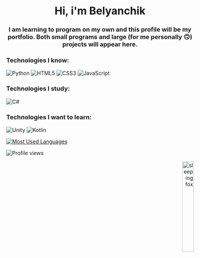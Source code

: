 <h1 align="center">Hi, i'm Belyanchik</h1>
<h3 align="center">I am learning to program on my own and this profile will be my portfolio. Both small programs and large (for me personally 🙃) projects will appear here.</h3>

### Technologies I know:
![Python](https://img.shields.io/badge/python-3670A0?style=for-the-badge&logo=python&logoColor=ffdd54) ![HTML5](https://img.shields.io/badge/html5-%23E34F26.svg?style=for-the-badge&logo=html5&logoColor=white) ![CSS3](https://img.shields.io/badge/css3-%231572B6.svg?style=for-the-badge&logo=css3&logoColor=white) ![JavaScript](https://img.shields.io/badge/javascript-%23323330.svg?style=for-the-badge&logo=javascript&logoColor=%23F7DF1E)

### Technologies I study:
![C#](https://img.shields.io/badge/c%23-%23239120.svg?style=for-the-badge&logo=c-sharp&logoColor=white)

### Technologies I want to learn:
![Unity](https://img.shields.io/badge/unity-%23000000.svg?style=for-the-badge&logo=unity&logoColor=white) ![Kotlin](https://img.shields.io/badge/kotlin-%230095D5.svg?style=for-the-badge&logo=kotlin&logoColor=white)

[![Most Used Languages](https://github-readme-stats.vercel.app/api/top-langs/?username=belyanchik&layout=compact)](https://github.com/anuraghazra/github-readme-stats)

![Profile views](https://komarev.com/ghpvc/?username=Belyanchik&color=orange)

<a href="https://www.vecteezy.com/free-vector/sleeping-fox"><p align="right"><img src="https://media.discordapp.net/attachments/967792782297170062/972459123507593246/Project_2.gif" alt="sleeping fox" width="25%"></p></a>
